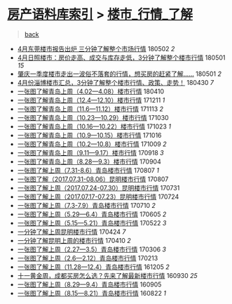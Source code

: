 [房产语料库索引](../../README.md)  > [楼市_行情_了解](楼市_行情_了解.md)
====
> [back](../README.md)

- [4月东莞楼市报告出炉 三分钟了解整个市场行情](http://jkwz.applinzi.com/ittc/7098564615460094987.html#4%E6%9C%88%E4%B8%9C%E8%8E%9E%E6%A5%BC%E5%B8%82%E6%8A%A5%E5%91%8A%E5%87%BA%E7%82%89+%E4%B8%89%E5%88%86%E9%92%9F%E4%BA%86%E8%A7%A3%E6%95%B4%E4%B8%AA%E5%B8%82%E5%9C%BA%E8%A1%8C%E6%83%85) 180502 *2* 
- [4月日照楼市：房价走高、成交与库存走低，3分钟了解整个楼市行情](http://jkwz.applinzi.com/ittc/7098213871687042058.html#4%E6%9C%88%E6%97%A5%E7%85%A7%E6%A5%BC%E5%B8%82%EF%BC%9A%E6%88%BF%E4%BB%B7%E8%B5%B0%E9%AB%98%E3%80%81%E6%88%90%E4%BA%A4%E4%B8%8E%E5%BA%93%E5%AD%98%E8%B5%B0%E4%BD%8E%EF%BC%8C3%E5%88%86%E9%92%9F%E4%BA%86%E8%A7%A3%E6%95%B4%E4%B8%AA%E6%A5%BC%E5%B8%82%E8%A1%8C%E6%83%85) 180501 *15* 
- [肇庆一季度楼市走出一波俗不落套的行情，想买房的赶紧了解……](http://jkwz.applinzi.com/ittc/7098196042451518475.html#%E8%82%87%E5%BA%86%E4%B8%80%E5%AD%A3%E5%BA%A6%E6%A5%BC%E5%B8%82%E8%B5%B0%E5%87%BA%E4%B8%80%E6%B3%A2%E4%BF%97%E4%B8%8D%E8%90%BD%E5%A5%97%E7%9A%84%E8%A1%8C%E6%83%85%EF%BC%8C%E6%83%B3%E4%B9%B0%E6%88%BF%E7%9A%84%E8%B5%B6%E7%B4%A7%E4%BA%86%E8%A7%A3%E2%80%A6%E2%80%A6) 180501 *2* 
- [4月份淄博楼市汇总，3分钟了解整个楼市行情、政策、走势！](http://jkwz.applinzi.com/ittc/7097701628461450246.html#4%E6%9C%88%E4%BB%BD%E6%B7%84%E5%8D%9A%E6%A5%BC%E5%B8%82%E6%B1%87%E6%80%BB%EF%BC%8C3%E5%88%86%E9%92%9F%E4%BA%86%E8%A7%A3%E6%95%B4%E4%B8%AA%E6%A5%BC%E5%B8%82%E8%A1%8C%E6%83%85%E3%80%81%E6%94%BF%E7%AD%96%E3%80%81%E8%B5%B0%E5%8A%BF%EF%BC%81) 180430 *7* 
- [一张图了解青岛上周（4.02—4.08）楼市行情](http://jkwz.applinzi.com/ittc/7090284403806962699.html#%E4%B8%80%E5%BC%A0%E5%9B%BE%E4%BA%86%E8%A7%A3%E9%9D%92%E5%B2%9B%E4%B8%8A%E5%91%A8%EF%BC%884.02%E2%80%944.08%EF%BC%89%E6%A5%BC%E5%B8%82%E8%A1%8C%E6%83%85) 180410  
- [一张图了解青岛上周（12.4—12.10）楼市行情](http://jkwz.applinzi.com/ittc/7045864294002983953.html#%E4%B8%80%E5%BC%A0%E5%9B%BE%E4%BA%86%E8%A7%A3%E9%9D%92%E5%B2%9B%E4%B8%8A%E5%91%A8%EF%BC%8812.4%E2%80%9412.10%EF%BC%89%E6%A5%BC%E5%B8%82%E8%A1%8C%E6%83%85) 171211 *1* 
- [一张图了解青岛上周（11.6—11.12）楼市行情](http://jkwz.applinzi.com/ittc/7035424347940979729.html#%E4%B8%80%E5%BC%A0%E5%9B%BE%E4%BA%86%E8%A7%A3%E9%9D%92%E5%B2%9B%E4%B8%8A%E5%91%A8%EF%BC%8811.6%E2%80%9411.12%EF%BC%89%E6%A5%BC%E5%B8%82%E8%A1%8C%E6%83%85) 171113 *2* 
- [一张图了解青岛上周（10.23—10.29）楼市行情](http://jkwz.applinzi.com/ittc/7030275495441204241.html#%E4%B8%80%E5%BC%A0%E5%9B%BE%E4%BA%86%E8%A7%A3%E9%9D%92%E5%B2%9B%E4%B8%8A%E5%91%A8%EF%BC%8810.23%E2%80%9410.29%EF%BC%89%E6%A5%BC%E5%B8%82%E8%A1%8C%E6%83%85) 171030  
- [一张图了解青岛上周（10.16—10.22）楼市行情](http://jkwz.applinzi.com/ittc/7027682746867123216.html#%E4%B8%80%E5%BC%A0%E5%9B%BE%E4%BA%86%E8%A7%A3%E9%9D%92%E5%B2%9B%E4%B8%8A%E5%91%A8%EF%BC%8810.16%E2%80%9410.22%EF%BC%89%E6%A5%BC%E5%B8%82%E8%A1%8C%E6%83%85) 171023 *1* 
- [一张图了解青岛上周（10.9—10.15）楼市行情](http://jkwz.applinzi.com/ittc/7025103780000039952.html#%E4%B8%80%E5%BC%A0%E5%9B%BE%E4%BA%86%E8%A7%A3%E9%9D%92%E5%B2%9B%E4%B8%8A%E5%91%A8%EF%BC%8810.9%E2%80%9410.15%EF%BC%89%E6%A5%BC%E5%B8%82%E8%A1%8C%E6%83%85) 171016  
- [一张图了解青岛上周（10.2—10.8）楼市行情](http://jkwz.applinzi.com/ittc/7022493739875042320.html#%E4%B8%80%E5%BC%A0%E5%9B%BE%E4%BA%86%E8%A7%A3%E9%9D%92%E5%B2%9B%E4%B8%8A%E5%91%A8%EF%BC%8810.2%E2%80%9410.8%EF%BC%89%E6%A5%BC%E5%B8%82%E8%A1%8C%E6%83%85) 171009 *2* 
- [一张图了解青岛上周（9.11—9.17）楼市行情](http://jkwz.applinzi.com/ittc/7014691762717852689.html#%E4%B8%80%E5%BC%A0%E5%9B%BE%E4%BA%86%E8%A7%A3%E9%9D%92%E5%B2%9B%E4%B8%8A%E5%91%A8%EF%BC%889.11%E2%80%949.17%EF%BC%89%E6%A5%BC%E5%B8%82%E8%A1%8C%E6%83%85) 170918 *3* 
- [一张图了解青岛上周（8.28—9.3）楼市行情](http://jkwz.applinzi.com/ittc/7009492706328577041.html#%E4%B8%80%E5%BC%A0%E5%9B%BE%E4%BA%86%E8%A7%A3%E9%9D%92%E5%B2%9B%E4%B8%8A%E5%91%A8%EF%BC%888.28%E2%80%949.3%EF%BC%89%E6%A5%BC%E5%B8%82%E8%A1%8C%E6%83%85) 170904  
- [一张图了解上周（7.31-8.6）青岛楼市行情](http://jkwz.applinzi.com/ittc/6999108882490983440.html#%E4%B8%80%E5%BC%A0%E5%9B%BE%E4%BA%86%E8%A7%A3%E4%B8%8A%E5%91%A8%EF%BC%887.31-8.6%EF%BC%89%E9%9D%92%E5%B2%9B%E6%A5%BC%E5%B8%82%E8%A1%8C%E6%83%85) 170807 *1* 
- [一张图了解（2017.07.31-08.06）昆明楼市行情](http://jkwz.applinzi.com/ittc/6999095418980664337.html#%E4%B8%80%E5%BC%A0%E5%9B%BE%E4%BA%86%E8%A7%A3%EF%BC%882017.07.31-08.06%EF%BC%89%E6%98%86%E6%98%8E%E6%A5%BC%E5%B8%82%E8%A1%8C%E6%83%85) 170807  
- [一张图了解上周（2017.07.24-07.30）昆明楼市行情](http://jkwz.applinzi.com/ittc/6996474080289883152.html#%E4%B8%80%E5%BC%A0%E5%9B%BE%E4%BA%86%E8%A7%A3%E4%B8%8A%E5%91%A8%EF%BC%882017.07.24-07.30%EF%BC%89%E6%98%86%E6%98%8E%E6%A5%BC%E5%B8%82%E8%A1%8C%E6%83%85) 170731  
- [一张图了解上周（2017.07.17-07.23）昆明楼市行情](http://jkwz.applinzi.com/ittc/6993868822690661393.html#%E4%B8%80%E5%BC%A0%E5%9B%BE%E4%BA%86%E8%A7%A3%E4%B8%8A%E5%91%A8%EF%BC%882017.07.17-07.23%EF%BC%89%E6%98%86%E6%98%8E%E6%A5%BC%E5%B8%82%E8%A1%8C%E6%83%85) 170724  
- [一张图了解上周（7.3-7.9）青岛楼市行情](http://jkwz.applinzi.com/ittc/6988702061158728709.html#%E4%B8%80%E5%BC%A0%E5%9B%BE%E4%BA%86%E8%A7%A3%E4%B8%8A%E5%91%A8%EF%BC%887.3-7.9%EF%BC%89%E9%9D%92%E5%B2%9B%E6%A5%BC%E5%B8%82%E8%A1%8C%E6%83%85) 170710 *2* 
- [一张图了解上周（5.29—6.4）青岛楼市行情](http://jkwz.applinzi.com/ittc/6975725345838728197.html#%E4%B8%80%E5%BC%A0%E5%9B%BE%E4%BA%86%E8%A7%A3%E4%B8%8A%E5%91%A8%EF%BC%885.29%E2%80%946.4%EF%BC%89%E9%9D%92%E5%B2%9B%E6%A5%BC%E5%B8%82%E8%A1%8C%E6%83%85) 170605 *2* 
- [一张图了解上周（5.15—5.21）青岛楼市行情](http://jkwz.applinzi.com/ittc/6970535028416054276.html#%E4%B8%80%E5%BC%A0%E5%9B%BE%E4%BA%86%E8%A7%A3%E4%B8%8A%E5%91%A8%EF%BC%885.15%E2%80%945.21%EF%BC%89%E9%9D%92%E5%B2%9B%E6%A5%BC%E5%B8%82%E8%A1%8C%E6%83%85) 170522 *3* 
- [一分钟了解上周昆明楼市行情](http://jkwz.applinzi.com/ittc/6960059972414080004.html#%E4%B8%80%E5%88%86%E9%92%9F%E4%BA%86%E8%A7%A3%E4%B8%8A%E5%91%A8%E6%98%86%E6%98%8E%E6%A5%BC%E5%B8%82%E8%A1%8C%E6%83%85) 170424 *7* 
- [一分钟了解昆明上周的楼市行情](http://jkwz.applinzi.com/ittc/6954912827813921797.html#%E4%B8%80%E5%88%86%E9%92%9F%E4%BA%86%E8%A7%A3%E6%98%86%E6%98%8E%E4%B8%8A%E5%91%A8%E7%9A%84%E6%A5%BC%E5%B8%82%E8%A1%8C%E6%83%85) 170410 *2* 
- [一张图了解上周（2.27—3.5）青岛楼市行情](http://jkwz.applinzi.com/ittc/6941956674956035076.html#%E4%B8%80%E5%BC%A0%E5%9B%BE%E4%BA%86%E8%A7%A3%E4%B8%8A%E5%91%A8%EF%BC%882.27%E2%80%943.5%EF%BC%89%E9%9D%92%E5%B2%9B%E6%A5%BC%E5%B8%82%E8%A1%8C%E6%83%85) 170306 *3* 
- [一张图了解上周（2.6—2.12）青岛楼市行情](http://jkwz.applinzi.com/ittc/6934168094561010692.html#%E4%B8%80%E5%BC%A0%E5%9B%BE%E4%BA%86%E8%A7%A3%E4%B8%8A%E5%91%A8%EF%BC%882.6%E2%80%942.12%EF%BC%89%E9%9D%92%E5%B2%9B%E6%A5%BC%E5%B8%82%E8%A1%8C%E6%83%85) 170213  
- [一张图了解上周（11.28—12.4）青岛楼市行情](http://jkwz.applinzi.com/ittc/6908191535861875717.html#%E4%B8%80%E5%BC%A0%E5%9B%BE%E4%BA%86%E8%A7%A3%E4%B8%8A%E5%91%A8%EF%BC%8811.28%E2%80%9412.4%EF%BC%89%E9%9D%92%E5%B2%9B%E6%A5%BC%E5%B8%82%E8%A1%8C%E6%83%85) 161205 *2* 
- [十一黄金周，成都买房怎么选？先来了解最新楼市行情](http://jkwz.applinzi.com/ittc/6883606075995063300.html#%E5%8D%81%E4%B8%80%E9%BB%84%E9%87%91%E5%91%A8%EF%BC%8C%E6%88%90%E9%83%BD%E4%B9%B0%E6%88%BF%E6%80%8E%E4%B9%88%E9%80%89%EF%BC%9F%E5%85%88%E6%9D%A5%E4%BA%86%E8%A7%A3%E6%9C%80%E6%96%B0%E6%A5%BC%E5%B8%82%E8%A1%8C%E6%83%85) 160930 *25* 
- [一张图了解上周（8.29—9.4）青岛楼市行情](http://jkwz.applinzi.com/ittc/6874416253896229892.html#%E4%B8%80%E5%BC%A0%E5%9B%BE%E4%BA%86%E8%A7%A3%E4%B8%8A%E5%91%A8%EF%BC%888.29%E2%80%949.4%EF%BC%89%E9%9D%92%E5%B2%9B%E6%A5%BC%E5%B8%82%E8%A1%8C%E6%83%85) 160905  
- [一张图了解上周（8.15—8.21）青岛楼市行情](http://jkwz.applinzi.com/ittc/6869235555279307781.html#%E4%B8%80%E5%BC%A0%E5%9B%BE%E4%BA%86%E8%A7%A3%E4%B8%8A%E5%91%A8%EF%BC%888.15%E2%80%948.21%EF%BC%89%E9%9D%92%E5%B2%9B%E6%A5%BC%E5%B8%82%E8%A1%8C%E6%83%85) 160822 *1* 
